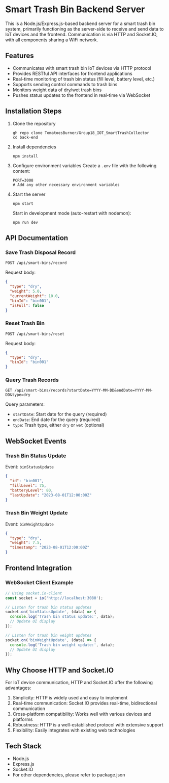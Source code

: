 # Smart Trash Bin Backend Server

This is a Node.js/Express.js-based backend server for a smart trash bin system, primarily functioning as the server-side to receive and send data to IoT devices and the frontend. Communication is via HTTP and Socket.IO, with all components sharing a WiFi network.

## Features

- Communicates with smart trash bin IoT devices via HTTP protocol
- Provides RESTful API interfaces for frontend applications
- Real-time monitoring of trash bin status (fill level, battery level, etc.)
- Supports sending control commands to trash bins
- Monitors weight data of dry/wet trash bins
- Pushes status updates to the frontend in real-time via WebSocket

## Installation Steps

1. Clone the repository
   ```
   gh repo clone TomatoesBurner/Group18_IOT_SmartTrashCollector
   cd back-end
   ```

2. Install dependencies
   ```
   npm install
   ```

3. Configure environment variables
   Create a `.env` file with the following content:
   ```
   PORT=3008
   # Add any other necessary environment variables
   ```

4. Start the server
   ```
   npm start
   ```

   Start in development mode (auto-restart with nodemon):
   ```
   npm run dev
   ```

## API Documentation

### Save Trash Disposal Record
```
POST /api/smart-bins/record
```
Request body:
```json
{
  "type": "dry",
  "weight": 5.0,
  "currentWeight": 10.0,
  "binId": "bin001",
  "isFull": false
}
```

### Reset Trash Bin
```
POST /api/smart-bins/reset
```
Request body:
```json
{
  "type": "dry",
  "binId": "bin001"
}
```

### Query Trash Records
```
GET /api/smart-bins/records?startDate=YYYY-MM-DD&endDate=YYYY-MM-DD&type=dry
```
Query parameters:
- `startDate`: Start date for the query (required)
- `endDate`: End date for the query (required)
- `type`: Trash type, either `dry` or `wet` (optional)

## WebSocket Events

### Trash Bin Status Update
Event: `binStatusUpdate`
```json
{
  "id": "bin001",
  "fillLevel": 75,
  "batteryLevel": 80,
  "lastUpdate": "2023-08-01T12:00:00Z"
}
```

### Trash Bin Weight Update
Event: `binWeightUpdate`
```json
{
  "type": "dry",
  "weight": 7.5,
  "timestamp": "2023-08-01T12:00:00Z"
}
```

## Frontend Integration

### WebSocket Client Example
```javascript
// Using socket.io-client
const socket = io('http://localhost:3080');

// Listen for trash bin status updates
socket.on('binStatusUpdate', (data) => {
  console.log('Trash bin status update:', data);
  // Update UI display
});

// Listen for trash bin weight updates
socket.on('binWeightUpdate', (data) => {
  console.log('Trash bin weight update:', data);
  // Update UI display
});
```

## Why Choose HTTP and Socket.IO

For IoT device communication, HTTP and Socket.IO offer the following advantages:

1. Simplicity: HTTP is widely used and easy to implement
2. Real-time communication: Socket.IO provides real-time, bidirectional communication
3. Cross-platform compatibility: Works well with various devices and platforms
4. Robustness: HTTP is a well-established protocol with extensive support
5. Flexibility: Easily integrates with existing web technologies

## Tech Stack

- Node.js
- Express.js
- Socket.IO
- For other dependencies, please refer to package.json 
